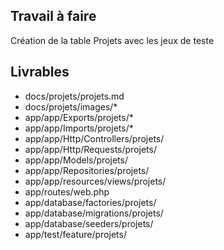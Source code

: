 ## Travail à faire

Création de la table Projets avec les jeux de teste

## Livrables

- docs/projets/projets.md
- docs/projets/images/*
- app/app/Exports/projets/*
- app/app/Imports/projets/*
- app/app/Http/Controllers/projets/
- app/app/Http/Requests/projets/
- app/app/Models/projets/
- app/app/Repositories/projets/
- app/app/resources/views/projets/
- app/routes/web.php
- app/database/factories/projets/
- app/database/migrations/projets/
- app/database/seeders/projets/
- app/test/feature/projets/